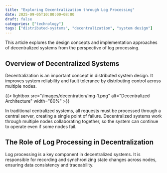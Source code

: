 ```yaml
---
title: "Exploring Decentralization through Log Processing"
date: 2025-09-05T10:00:00+08:00
draft: false
categories: ["technology"]
tags: ["distributed-systems", "decentralization", "system design"]
---
```


This article explores the design concepts and implementation approaches of decentralized systems from the perspective of log processing.

## Overview of Decentralized Systems

Decentralization is an important concept in distributed system design. It improves system reliability and fault tolerance by distributing control across multiple nodes.

{{< lightbox src="/images/decentration/img-1.png" alt="Decentralized Architecture" width="80%" >}}

In traditional centralized systems, all requests must be processed through a central server, creating a single point of failure. Decentralized systems work through multiple nodes collaborating together, so the system can continue to operate even if some nodes fail.

## The Role of Log Processing in Decentralization

Log processing is a key component in decentralized systems. It is responsible for recording and synchronizing state changes across nodes, ensuring data consistency and traceability.
